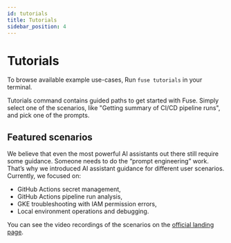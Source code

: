 ```yaml
---
id: tutorials
title: Tutorials
sidebar_position: 4
---
```


# Tutorials

To browse available example use-cases, Run `fuse tutorials` in your terminal.

Tutorials command contains guided paths to get started with Fuse. Simply select one of the scenarios, like "Getting summary of CI/CD pipeline runs", and pick one of the prompts.

## Featured scenarios

We believe that even the most powerful AI assistants out there still require some guidance. Someone needs to do the “prompt engineering” work. That’s why we introduced AI assistant guidance for different user scenarios. Currently, we focused on:

- GitHub Actions secret management,
- GitHub Actions pipeline run analysis,
- GKE troubleshooting with IAM permission errors,
- Local environment operations and debugging.

You can see the video recordings of the scenarios on the [official landing page](https://botkube.io/fuse).
